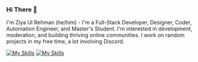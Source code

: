 ### Hi There 👋

I'm Ziya Ul Rehman (he/him) - I'm a Full-Stack Developer, Designer, Coder, Automation Engineer, and Master's Student. I'm interested in development, moderation, and building thriving online communities. I work on random projects in my free time, a lot involving Discord.

[![My Skills](https://skillicons.dev/icons?i=js,python,c,cpp,java,html,css&perline=8)](https://skillicons.dev)
[![My Skills](https://skillicons.dev/icons?i=nodejs,react,npm,git,github&perline=8)](https://skillicons.dev)
